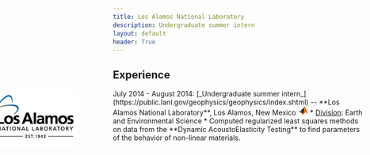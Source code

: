 ```yaml
---
title: Los Alamos National Laboratory 
description: Undergraduate summer intern
layout: default
header: True
---
```


## Experience
<div style='position: absolute; z-index: 0 ; margin-left : -270px'>
  <a href="https://www.lanl.gov/" target="_blank"><img src="img/lanl_logo.png" style='width: 200px '></a>
</div>  
July 2014 - August 2014: [_Undergraduate summer intern_](https://public.lanl.gov/geophysics/geophysics/index.shtml) -- **Los Alamos National Laboratory**, Los Alamos, New Mexico <a href="https://www.mathworks.com/products/matlab.html" target="_blank"><img src="img/matlab_logo.gif" height="18" ></a>
  * <u>Division</u>: Earth and Environmental Science  
  * Computed regularized least squares methods on data from the **Dynamic AcoustoElasticity Testing** to find parameters of the behavior of non-linear materials.